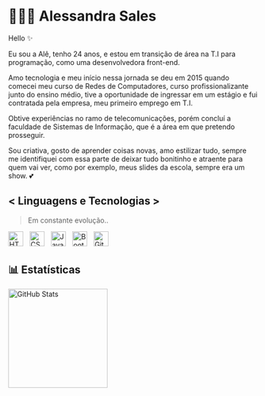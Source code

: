 # 👩🏻‍💻 Alessandra Sales

Hello ✨

Eu sou a Alê, tenho 24 anos, e estou em transição de área na T.I para programação, como uma desenvolvedora front-end.

Amo tecnologia e meu início nessa jornada se deu em 2015 quando comecei meu curso de Redes de Computadores, curso profissionalizante junto do ensino médio, tive a oportunidade de ingressar em um estágio e fui contratada pela empresa, meu primeiro emprego em T.I.

Obtive experiências no ramo de telecomunicações, porém concluí a faculdade de Sistemas de Informação, que é a área em que pretendo prosseguir.

Sou criativa, gosto de aprender coisas novas, amo estilizar tudo, sempre me identifiquei com essa parte de deixar tudo bonitinho e atraente para quem vai ver, como por exemplo, meus slides da escola, sempre era um show. 💕

## < Linguagens e Tecnologias >
> Em constante evolução..

<img 
    align="left" 
    alt="HTML"
    title="HTML" 
    width="30px" 
    style="padding-right: 10px;" 
    src="https://cdn.jsdelivr.net/gh/devicons/devicon@latest/icons/html5/html5-original.svg" 
/>

<img 
    align="left" 
    alt="CSS" 
    title="CSS"
    width="30px" 
    style="padding-right: 10px;" 
    src="https://cdn.jsdelivr.net/gh/devicons/devicon@latest/icons/css3/css3-original.svg" 
/>

<img 
    align="left" 
    alt="JavaScript" 
    title="JavaScript"
    width="30px" 
    style="padding-right: 10px;" 
    src="https://cdn.jsdelivr.net/gh/devicons/devicon@latest/icons/javascript/javascript-original.svg" 
/>

<img 
    align="left" 
    alt="Bootstrap"
    title="Bootstrap" 
    width="30px" 
    style="padding-right: 10px;" 
    src="https://cdn.jsdelivr.net/gh/devicons/devicon@latest/icons/bootstrap/bootstrap-original.svg" 
/>

<img 
    align="left" 
    alt="Git" 
    title="Git"
    width="30px" 
    style="padding-right: 10px;" 
    src="https://cdn.jsdelivr.net/gh/devicons/devicon@latest/icons/git/git-original.svg" 
/>

<br><br>

## 📊 Estatísticas 


<img 
      align="left" 
      alt="GitHub Stats" 
      height="200" 
      src="https://github-readme-stats.vercel.app/api/top-langs/?username=alessandrafsales&theme=tokyonight&layout=compact&custom_title=Tecnologias&langs_count=9" 
  />
